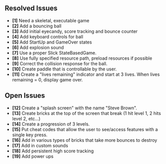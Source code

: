 ## Resolved Issues ##

- **[1]** Need a skeletal, executable game
- **[2]** Add a bouncing ball
- **[3]** Add initial eyecandy, score tracking and bounce counter
- **[4]** Add keyboard controls for ball
- **[5]** Add StartUp and GameOver states
- **[6]** Add explosion sound
- **[7]** Use a proper Slick StateBasedGame.
- **[8]** Use fully specified resource path, preload resources if possible
- **[9]** Correct the collision response for the ball.
- **[10]** Create paddle that is controllable by the user.
- **[11]** Create a "lives remaining" indicator and start at 3 lives. When lives remaining = 0, display game over.

## Open Issues ##
 
- **[12]** Create a "splash screen" with the name "Steve Brown".
- **[13]** Create bricks at the top of the screen that break (1 hit level 1, 2 hits level 2, etc...)
- **[14]** Create a progression of 3 levels.
- **[15]** Put cheat codes that allow the user to see/access features with a single key press.
- **[16]** Add in various types of bricks that take more bounces to destroy
- **[17]** Add in custom sounds
- **[18]** Add persistent high score tracking
- **[19]** Add power ups
